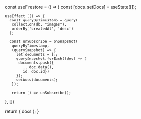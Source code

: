 const useFirestore = () => {
  const [docs, setDocs] = useState([]);

    useEffect (() => {
      const queryByTimestamp = query(
       collection(db, "images"),
       orderBy('createdAt', 'desc')
      );

      const unSubscribe = onSnapshot(
       queryByTimestamp,
       (querySnapshot) => {
         let documents = [];
         querySnapshot.forEach((doc) => {
          documents.push({
            ...doc.data(), 
            id: doc.id})
         });
         setDocs(documents);
       });

       return () => unSubscribe();
  }, [])

   return { docs };
}